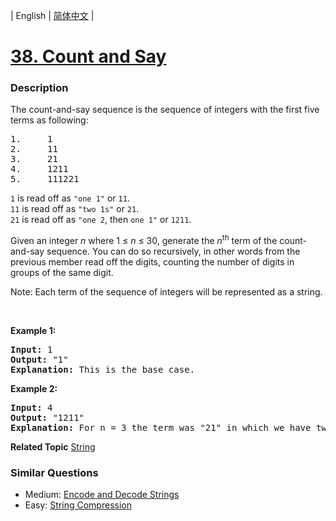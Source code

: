 | English | [简体中文](README.md) |

# [38. Count and Say](https://leetcode-cn.com/problems/count-and-say)
 ### Description
<p>The count-and-say sequence is the sequence of integers with the first five terms as following:</p>

<pre>
1.     1
2.     11
3.     21
4.     1211
5.     111221
</pre>

<p><code>1</code> is read off as <code>&quot;one 1&quot;</code> or <code>11</code>.<br />
<code>11</code> is read off as <code>&quot;two 1s&quot;</code> or <code>21</code>.<br />
<code>21</code> is read off as <code>&quot;one 2</code>, then <code>one 1&quot;</code> or <code>1211</code>.</p>

<p>Given an integer <i>n</i>&nbsp;where 1 &le; <em>n</em> &le; 30, generate the <i>n</i><sup>th</sup> term of the count-and-say sequence. You can do so recursively, in other words from the previous member&nbsp;read off the digits, counting the number of digits in groups of the same digit.</p>

<p>Note: Each term of the sequence of integers will be represented as a string.</p>

<p>&nbsp;</p>

<p><b>Example 1:</b></p>

<pre>
<b>Input:</b> 1
<b>Output:</b> &quot;1&quot;
<b>Explanation:</b> This is the base case.
</pre>

<p><b>Example 2:</b></p>

<pre>
<b>Input:</b> 4
<b>Output:</b> &quot;1211&quot;
<b>Explanation:</b> For n = 3 the term was &quot;21&quot; in which we have two groups &quot;2&quot; and &quot;1&quot;, &quot;2&quot; can be read as &quot;12&quot; which means frequency = 1 and value = 2, the same way &quot;1&quot; is read as &quot;11&quot;, so the answer is the concatenation of &quot;12&quot; and &quot;11&quot; which is &quot;1211&quot;.
</pre>

**Related Topic**  [String](https://leetcode-cn.com/tag/string) 

### Similar Questions
 - Medium:	[Encode and Decode Strings](https://leetcode-cn.com/problems/encode-and-decode-strings) 
 - Easy:	[String Compression](https://leetcode-cn.com/problems/string-compression) 
